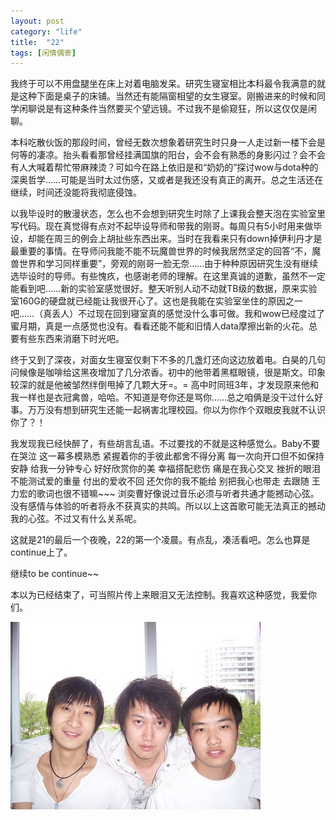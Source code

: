 ```yaml
---
layout: post
category: "life"
title:  "22"
tags: [闲情偶寄]
---
```


我终于可以不用盘腿坐在床上对着电脑发呆。研究生寝室相比本科最令我满意的就是这种下面是桌子的床铺。当然还有能隔窗相望的女生寝室。刚搬进来的时候和同学闲聊说是有这种条件当然要买个望远镜。不过我不是偷窥狂，所以这仅仅是闲聊。

本科吃散伙饭的那段时间，曾经无数次想象着研究生时只身一人走过新一楼下会是何等的凄凉。抬头看看那曾经挂满国旗的阳台，会不会有熟悉的身影闪过？会不会有人大喊着帮忙带麻辣烫？可如今在路上依旧是和“奶奶的”探讨wow与dota种的深奥哲学……可能是当时太过伤感，又或者是我还没有真正的离开。总之生活还在继续，时间还没能将我彻底侵蚀。

以我毕设时的散漫状态，怎么也不会想到研究生时除了上课我会整天泡在实验室里写代码。现在真觉得有点对不起毕设导师和带我的刚哥。每周只有5小时用来做毕设，却能在周三的例会上胡扯些东西出来。当时在我看来只有down掉伊利丹才是最重要的事情。在导师问我能不能不玩魔兽世界的时候我居然坚定的回答“不，魔兽世界和学习同样重要”，旁观的刚哥一脸无奈……由于种种原因研究生没有继续选毕设时的导师。有些愧疚，也感谢老师的理解。在这里真诚的道歉，虽然不一定能看到吧……新的实验室感觉很好。整天听别人动不动就TB级的数据，原来实验室160G的硬盘就已经能让我很开心了。这也是我能在实验室坐住的原因之一吧……（真丢人）不过现在回到寝室真的感觉没什么事可做。我和wow已经度过了蜜月期，真是一点感觉也没有。看看还能不能和旧情人data摩擦出新的火花。总要有些东西来消磨下时光吧。

终于又到了深夜，对面女生寝室仅剩下不多的几盏灯还向这边放着电。白昊的几句问候像是咖啡给这黑夜增加了几分浓香。初中的他带着黑框眼镜，很是斯文。印象较深的就是他被邹然绊倒甩掉了几颗大牙=。=  高中时同班3年，才发现原来他和我一样也是衣冠禽兽，哈哈。不知道是夸你还是骂你……总之咱俩是没干过什么好事。万万没有想到研究生还能一起祸害北理校园。你以为你作个双眼皮我就不认识你了？！

我发现我已经快醉了，有些胡言乱语。不过要找的不就是这种感觉么。Baby不要在哭泣 这一幕多模熟悉 紧握着你的手彼此都舍不得分离 每一次向开口但不如保持安静  给我一分钟专心  好好欣赏你的美  幸福搭配悲伤   痛是在我心交叉  挫折的眼泪不能测试爱的重量   付出的爱收不回  还欠你的我不能给 别把我心也带走  去跟随   王力宏的歌词也很不错嘛~~~  浏奕曹好像说过音乐必须与听者共通才能撼动心弦。没有感情与体验的听者将永不获真实的共鸣。所以以上这首歌可能无法真正的撼动我的心弦。不过又有什么关系呢。

这就是21的最后一个夜晚，22的第一个凌晨。有点乱，凑活看吧。怎么也算是continue上了。

继续to be continue~~

 
本以为已经结束了，可当照片传上来眼泪又无法控制。我喜欢这种感觉，我爱你们。

![22-pic](../assets/22-pic.jpg)